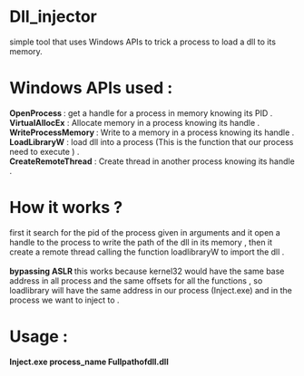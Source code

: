 # Dll_injector

simple tool that uses Windows APIs to trick a process to load a dll to its memory. 



# Windows APIs used :



<b> OpenProcess </b> : get a handle for a process in memory knowing its PID . </br>
<b> VirtualAllocEx</b> : Allocate memory in a process knowing its handle . </br>
<b> WriteProcessMemory </b> : Write to a memory in a process knowing its handle . </br> 
<b> LoadLibraryW</b> : load dll into a process (This is the function that our process need to execute ) . </br> 
<b> CreateRemoteThread</b> : Create thread in another process knowing its handle . </br>

# How it works ? 


first it search for the pid of the process given in arguments and it open a handle to the process to write the path of the dll in its memory  , then it create a remote thread  calling the function loadlibraryW to import the dll .</br></br>
 <b> bypassing ASLR </b> 
this works because kernel32 would have the same base address in all process and the same offsets for all the functions , so loadlibrary will have the same address in our process (Inject.exe) and in the process we want to inject to . 

# Usage : 
  <b> Inject.exe process_name Fullpathofdll.dll </b>
